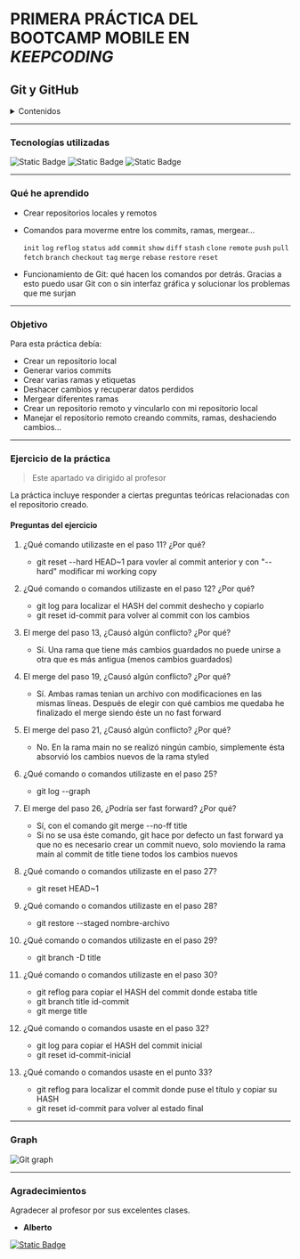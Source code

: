 # PRIMERA PRÁCTICA DEL BOOTCAMP MOBILE EN *KEEPCODING*
## Git y GitHub

<details>
  <summary>Contenidos</summary>
  <ol>
    <li><a href="#tecnologías-utilizadas">Stack - Tecnologías utilizadas</a></li>
    <li><a href="#qué-he-aprendido">Qué he aprendido</a></li>
    <li><a href="#objetivo">Objetivo práctica</li>
    <li><a href="#ejercicio-de-la-práctica">Ejercicio práctica</a></li>
    <li><a href="#graph">Graph</a></li>
    <li><a href="#agradecimientos">Agradecimientos</a></li>
  </ol>
</details>

---
### Tecnologías utilizadas
![Static Badge](https://img.shields.io/badge/git-orange?style=for-the-badge&logo=git&logoColor=white) ![Static Badge](https://img.shields.io/badge/github-black?style=for-the-badge&logo=github&logoColor=white) ![Static Badge](https://img.shields.io/badge/visual_studio_code-0078d7?style=for-the-badge&logo=visualstudiocode&logoColor=white)

---
### Qué he aprendido

- Crear repositorios locales y remotos
- Comandos para moverme entre los commits, ramas, mergear...

    `init` `log` `reflog` `status` `add` `commit` `show` `diff` `stash` `clone` `remote` `push` `pull` `fetch` `branch` `checkout` `tag` `merge` `rebase` `restore` `reset`
  
- Funcionamiento de Git: qué hacen los comandos por detrás. Gracias a esto puedo usar Git con o sin interfaz gráfica y solucionar los problemas que me surjan

---
### Objetivo

Para esta práctica debía:
- Crear un repositorio local
- Generar varios commits
- Crear varias ramas y etiquetas
- Deshacer cambios y recuperar datos perdidos
- Mergear diferentes ramas
- Crear un repositorio remoto y vincularlo con mi repositorio local
- Manejar el repositorio remoto creando commits, ramas, deshaciendo cambios...

---
### Ejercicio de la práctica

> Este apartado va dirigido al profesor

La práctica incluye responder a ciertas preguntas teóricas relacionadas con el repositorio creado.

#### Preguntas del ejercicio

1. ¿Qué comando utilizaste en el paso 11? ¿Por qué?
    - git reset --hard HEAD~1 para vovler al commit anterior y con "--hard" 
    modificar mi working copy

2. ¿Qué comando o comandos utilizaste en el paso 12? ¿Por qué?
    - git log para localizar el HASH del commit deshecho y copiarlo
    - git reset id-commit para volver al commit con los cambios

3. El merge del paso 13, ¿Causó algún conflicto? ¿Por qué?
    - Sí. Una rama que tiene más cambios guardados no puede unirse a otra que 
    es más antigua (menos cambios guardados)

4. El merge del paso 19, ¿Causó algún conflicto? ¿Por qué?
    - Sí. Ambas ramas tenian un archivo con modificaciones en las mismas 
    líneas. Después de elegir con qué cambios me quedaba he finalizado el 
    merge siendo éste un no fast forward

5. El merge del paso 21, ¿Causó algún conflicto? ¿Por qué?
    - No. En la rama main no se realizó ningún cambio, simplemente ésta 
    absorvió los cambios nuevos de la rama styled

6. ¿Qué comando o comandos utilizaste en el paso 25?
    - git log --graph

7. El merge del paso 26, ¿Podría ser fast forward? ¿Por qué?
    - Sí, con el comando git merge --no-ff title
    -  Si no se usa éste comando, git hace por defecto un fast forward ya que
    no es necesario crear un commit nuevo, solo moviendo la rama main al
    commit de title tiene todos los cambios nuevos

8. ¿Qué comando o comandos utilizaste en el paso 27?
    - git reset HEAD~1

9. ¿Qué comando o comandos utilizaste en el paso 28?
    - git restore --staged nombre-archivo

10. ¿Qué comando o comandos utilizaste en el paso 29?
    - git branch -D title

11. ¿Qué comando o comandos utilizaste en el paso 30?
    - git reflog para copiar el HASH del commit donde estaba title
    - git branch title id-commit
    - git merge title

12. ¿Qué comando o comandos usaste en el paso 32?
    - git log para copiar el HASH del commit inicial
    - git reset id-commit-inicial

13. ¿Qué comando o comandos usaste en el punto 33?
    - git reflog para localizar el commit donde puse el título y copiar su 
    HASH
    - git reset id-commit para volver al estado final

---
### Graph

![Git 
graph](./Captura%20de%20pantalla%202023-07-03%20a%20las%200.49.21.png)

---
### Agradecimientos

Agradecer al profesor por sus excelentes clases.

- **Alberto**

<a href="https://github.com/kasappeal" target="_blank"><img alt="Static Badge" src="https://img.shields.io/badge/github-black?style=for-the-badge&logo=github&logoColor=orange"></a>
